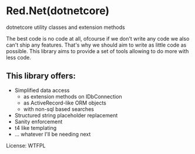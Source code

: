Red.Net(dotnetcore)
===================
dotnetcore utility classes and extension methods

The best code is no code at all, ofcourse if we don't write any code we also can't ship any features.
That's why we should aim to write as little code as possible. This library aims to provide a set of 
tools allowing to do more with less code.

This library offers:
--------------------
- Simplified data access
  - as extension methods on IDbConnection
  - as ActiveRecord-like ORM objects
  - with non-sql based searches
- Structured string placeholder replacement
- Sanity enforcement
- t4 like templating
- ... whatever I'll be needing next

License: WTFPL

